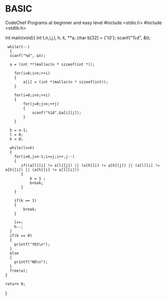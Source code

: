 # BASIC
CodeChef Programs at beginner and easy level
#include <stdio.h>
#include <stdlib.h>
 
int main(void){
	int t,n,i,j,l, h, k, **a;
	char b[32] = {'\0'};
	scanf("%d", &t);
	
	 while(t--)
	  {
	  scanf("%d", &n);
 
	  a = (int **)malloc(n * sizeof(int *));
	  
		for(i=0;i<n;++i)
		{
			a[i] = (int *)malloc(n * sizeof(int));
		}
 
		for(i=0;i<n;++i)
		{
			for(j=0;j<n;++j)
			{
				scanf("%1d",&a[i][j]);
			}
		}
	  
	  h = n-1;
	  l = 0;
	  k = 0;
	  
	  while(l<=h)
	  {
	    for(i=0,j=n-1;i<=j;i++,j--)
	    {
	       if((a[l][i] != a[l][j]) || (a[h][i] != a[h][j]) || (a[l][i] != a[h][i]) || (a[h][i] != a[l][i]))
	       {
	           k = 1 ;
	           break;
	       }
	    }
	    
	    if(k == 1)
	    {
	        break;
	    }
	  
		l++;
		h--;
	  }
	  if(k == 0)
	  {
	  	printf("YES\n");
	  }
	  else
	  {
	  	printf("NO\n");
	  }
	  free(a);
	}
	
	return 0;
}
